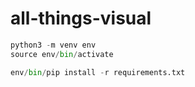 # all-things-visual


```python
python3 -m venv env
source env/bin/activate

env/bin/pip install -r requirements.txt

```
